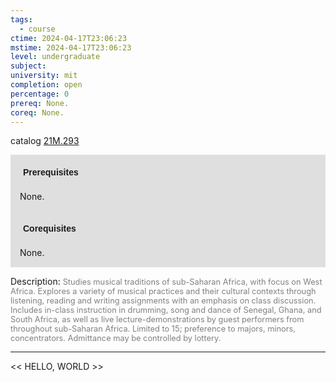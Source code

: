 ```yaml
---
tags:
  - course
ctime: 2024-04-17T23:06:23
mstime: 2024-04-17T23:06:23
level: undergraduate
subject: 
university: mit
completion: open
percentage: 0
prereq: None.
coreq: None.
---
```


catalog [21M.293](http://student.mit.edu/catalog/m21Ma.html#21M.293)

<span style="display: block; padding: 15px; background-color: rgb(100, 100, 100, 0.2);"><font id="m_prereq2525_0" style="display: block; font-family: Arial, sans-serif; font-weight: bold; padding: 5px">Prerequisites</font><br><span id="prereq2525_0">None.</span></span>
<span style="display: block; padding: 15px; background-color: rgb(100, 100, 100, 0.2);"><font id="m_coreq2525_0" style="display: block; font-family: Arial, sans-serif; font-weight: bold; padding: 5px">Corequisites</font><br><span id="coreq2525_0">None.</span></span>

<font style="">Description:</font>
<font style="color: grey; font-size: 0.8rem;">Studies musical traditions of sub-Saharan Africa, with focus on West Africa.  Explores a variety of musical practices and their cultural contexts through listening, reading and writing assignments with an emphasis on class discussion.  Includes in-class instruction in drumming, song and dance of Senegal, Ghana, and South Africa, as well as live lecture-demonstrations by guest performers from throughout sub-Saharan Africa. Limited to 15; preference to majors, minors, concentrators. Admittance may be controlled by lottery.</font>



---

<< HELLO, WORLD >>
